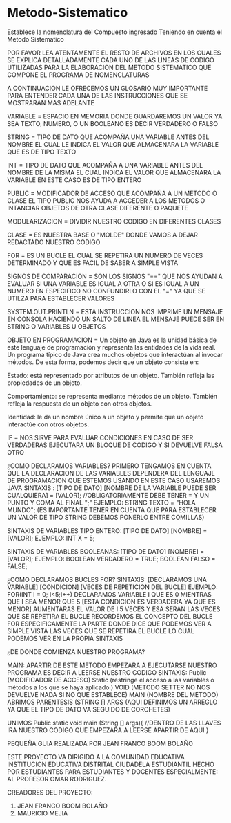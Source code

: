 # Metodo-Sistematico
Establece la nomenclatura del Compuesto ingresado  Teniendo en cuenta el Metodo Sistematico

POR FAVOR LEA ATENTAMENTE EL RESTO DE ARCHIVOS EN LOS CUALES SE EXPLICA DETALLADAMENTE CADA UNO DE LAS LINEAS DE CODIGO UTILIZADAS PARA LA ELABORACION
DEL  METODO SISTEMATICO QUE COMPONE EL PROGRAMA DE NOMENCLATURAS 

A CONTINUACION  LE OFRECEMOS UN GLOSARIO MUY IMPORTANTE PARA ENTENDER CADA UNA DE LAS INSTRUCCIONES QUE SE MOSTRARAN MAS ADELANTE 

VARIABLE = ESPACIO EN MEMORIA DONDE GUARDAREMOS UN VALOR YA SEA TEXTO, NUMERO,  O UN BOOLEANO ES DECIR VERDADERO O FALSO

STRING = TIPO DE DATO QUE ACOMPAÑA UNA VARIABLE ANTES DEL NOMBRE  EL CUAL LE INDICA EL VALOR QUE ALMACENARA LA VARIABLE QUE ES DE TIPO TEXTO

INT = TIPO DE DATO QUE ACOMPAÑA A UNA VARIABLE ANTES DEL NOMBRE DE LA MISMA EL CUAL INDICA EL VALOR QUE ALMACENARA LA VARIABLE EN ESTE CASO ES DE TIPO ENTERO

PUBLIC = MODIFICADOR DE ACCESO QUE ACOMPAÑA A UN METODO O CLASE  EL TIPO PUBLIC NOS AYUDA A ACCEDER A LOS METODOS O INTANCIAR OBJETOS DE OTRA CLASE DIFERENTE O PAQUETE

MODULARIZACION = DIVIDIR NUESTRO CODIGO EN DIFERENTES CLASES

CLASE = ES NUESTRA BASE O "MOLDE" DONDE VAMOS A DEJAR REDACTADO NUESTRO CODIGO

FOR = ES UN BUCLE EL CUAL SE REPETIRA UN NUMERO DE VECES DETERMINADO Y QUE ES FACIL DE SABER A SIMPLE VISTA

SIGNOS DE COMPARACION = SON LOS SIGNOS "==" QUE NOS AYUDAN A EVALUAR SI UNA VARIABLE ES IGUAL A OTRA O SI ES IGUAL A UN NUMERO EN ESPECIFICO NO CONFUNDIRLO CON EL "=" YA QUE SE UTILZA PARA ESTABLECER VALORES 

SYSTEM.OUT.PRINTLN  = ESTA INSTRUCCION NOS IMPRIME UN MENSAJE EN CONSOLA HACIENDO UN SALTO DE LINEA EL MENSAJE PUEDE SER EN STRING O VARIABLES U OBJETOS

OBJETO EN PROGRAMACION = Un objeto en Java es la unidad básica de este lenguaje de programación y representa las entidades de la vida real. Un programa típico de Java crea muchos objetos que interactúan al invocar métodos. De esta forma, podemos decir que un objeto consiste en:

Estado: está representado por atributos de un objeto. También refleja las propiedades de un objeto.

Comportamiento: se representa mediante métodos de un objeto. También refleja la respuesta de un objeto con otros objetos.

Identidad: le da un nombre único a un objeto y permite que un objeto interactúe con otros objetos.

IF = NOS SIRVE PARA EVALUAR CONDICIONES EN CASO DE SER VERDADERAS EJECUTARA UN BLOQUE DE CODIGO Y SI DEVUELVE FALSA OTRO

¿COMO DECLARAMOS VARIABLES?
PRIMERO TENGAMOS EN CUENTA QUE LA DECLARACION DE LAS VARIABLES DEPENDERA DEL LENGUAJE DE PROGRAMACION QUE ESTEMOS USANDO EN ESTE CASO USAREMOS JAVA 
SINTAXIS : [TIPO DE DATO] [NOMBRE DE LA VARIABLE PUEDE SER CUALQUIERA] = [VALOR]; //OBLIGATORIAMENTE DEBE TENER = Y UN PUNTO Y COMA AL FINAL ";"
EJEMPLO:  STRING TEXTO = "HOLA MUNDO"; (ES IMPORTANTE TENER EN CUENTA QUE PARA ESTABLECER UN VALOR DE TIPO STRING DEBEMOS PONERLO ENTRE COMILLAS)

SINTAXIS DE VARIABLES TIPO ENTERO:
[TIPO DE DATO] [NOMBRE] = [VALOR];
EJEMPLO: INT X = 5;

SINTAXIS DE VARIABLES BOOLEANAS:
[TIPO DE DATO] [NOMBRE] = [VALOR];
EJEMPLO: BOOLEAN VERDADERO = TRUE; 
         BOOLEAN FALSO = FALSE;
         

¿COMO DECLARAMOS BUCLES FOR?
SINTAXIS: 
[DECLARAMOS UNA VARIABLE] [CONDICION] [VECES DE REPETICION DEL BUCLE]
EJEMPLO: 
FOR(INT I = 0; I<5;I++) DECLARAMOS VARIABLE I QUE ES 0 MIENTRAS QUE I SEA MENOR QUE 5 [ESTA CONDICION ES VERDADERA YA QUE ES MENOR] AUMENTARAS EL VALOR DE I 5 VECES Y 
ESA SERAN LAS VECES QUE SE REPETIRA EL BUCLE RECORDEMOS EL CONCEPTO DEL BUCLE FOR ESPECIFICAMENTE LA PARTE DONDE DICE QUE PODEMOS VER A SIMPLE VISTA LAS VECES
QUE SE REPETIRA EL BUCLE LO CUAL PODEMOS VER EN LA PROPIA SINTAXIS 

¿DE DONDE COMIENZA NUESTRO PROGRAMA?

MAIN: APARTIR DE ESTE METODO EMPEZARA A EJECUTARSE NUESTRO PROGRAMA ES DECIR A LEERSE NUESTRO CODIGO 
SINTAXIS:
Public (MODIFICADOR DE ACCESO) Static (restringe el acceso a las variables o métodos a los que se haya aplicado.) VOID (METODO SETTER NO NOS DEVUELVE NADA SI NO QUE ESTABLECE) MAIN (NOMBRE DEL METODO) ABRIMOS PARENTESIS (STRING [] ARGS (AQUI DEFINIMOS UN ARREGLO YA QUE EL TIPO DE DATO VA SEGUIDO DE CORCHETES)

UNIMOS 
Public static void main (String [] args){
//DENTRO DE LAS LLAVES IRA NUESTRO CODIGO QUE EMPEZARA A LEERSE APARTIR DE AQUI
}


PEQUEÑA GUIA REALIZADA POR JEAN FRANCO BOOM BOLAÑO 

ESTE PROYECTO VA DIRIGIDO A LA COMUNIDAD EDUCATIVA  INSTITUCION EDUCATIVA DISTRITAL CIUDADELA ESTUDIANTIL HECHO POR ESTUDIANTES PARA ESTUDIANTES Y  DOCENTES
ESPECIALMENTE: AL PROFESOR OMAR RODRIGUEZ. 

CREADORES DEL PROYECTO: 
1. JEAN FRANCO BOOM BOLAÑO 
2. MAURICIO MEJIA 
